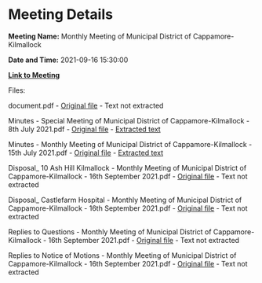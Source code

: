 # Meeting Details

**Meeting Name:** Monthly Meeting of Municipal District of Cappamore-Kilmallock

**Date and Time:** 2021-09-16 15:30:00

**[Link to Meeting](https://www.limerick.ie/council/whats-on/monthly-meeting-municipal-district-cappamore-kilmallock-73)**

Files: 

document.pdf - [Original file](https://www.limerick.ie/sites/default/files/media/documents/2021-09/00-agenda-16th-sept-2021.pdf) - Text not extracted

Minutes - Special Meeting of Municipal District of Cappamore-Kilmallock - 8th July 2021.pdf - [Original file](https://www.limerick.ie/sites/default/files/media/documents/2021-09/01-ii-minutes-8th-july-2021.pdf) - [Extracted text](./Minutes%20-%C2%A0Special%20Meeting%20of%20Municipal%20District%20of%20Cappamore-Kilmallock%20-%208th%20July%202021.md)

Minutes - Monthly Meeting of Municipal District of Cappamore-Kilmallock - 15th July 2021.pdf - [Original file](https://www.limerick.ie/sites/default/files/media/documents/2021-09/01-i-minutes-15th-july-2021.pdf) - [Extracted text](./Minutes%20-%C2%A0Monthly%20Meeting%20of%20Municipal%20District%20of%20Cappamore-Kilmallock%20-%2015th%20July%202021.md)

Disposal_ 10 Ash Hill Kilmallock - Monthly Meeting of Municipal District of Cappamore-Kilmallock - 16th September 2021.pdf - [Original file](https://www.limerick.ie/sites/default/files/media/documents/2021-09/02-i-disposal-10-ash-hill-kilmallock.pdf) - Text not extracted

Disposal_ Castlefarm Hospital - Monthly Meeting of Municipal District of Cappamore-Kilmallock - 16th September 2021.pdf - [Original file](https://www.limerick.ie/sites/default/files/media/documents/2021-09/02-ii-disposal-castlefarm-hospital.pdf) - Text not extracted

Replies to Questions - Monthly Meeting of Municipal District of Cappamore-Kilmallock - 16th September 2021.pdf - [Original file](https://www.limerick.ie/sites/default/files/media/documents/2021-09/replies-to-questions.pdf) - Text not extracted

Replies to Notice of Motions - Monthly Meeting of Municipal District of Cappamore-Kilmallock - 16th September 2021.pdf - [Original file](https://www.limerick.ie/sites/default/files/media/documents/2021-09/replies-to-notices-of-motion-16-sep-2021.pdf) - Text not extracted

